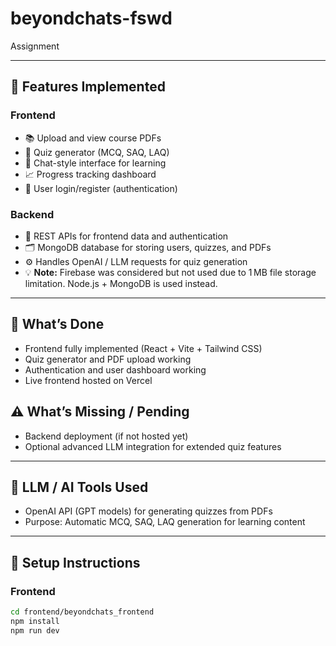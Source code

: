 # beyondchats-fswd
Assignment

---

## 🚀 Features Implemented

### Frontend
- 📚 Upload and view course PDFs  
- 🧠 Quiz generator (MCQ, SAQ, LAQ)  
- 💬 Chat-style interface for learning  
- 📈 Progress tracking dashboard  
- 🔐 User login/register (authentication)  

### Backend
- 🔗 REST APIs for frontend data and authentication  
- 🗂️ MongoDB database for storing users, quizzes, and PDFs  
- ⚙️ Handles OpenAI / LLM requests for quiz generation  
- 💡 **Note:** Firebase was considered but not used due to 1 MB file storage limitation. Node.js + MongoDB is used instead.

---

## 🧩 What’s Done
- Frontend fully implemented (React + Vite + Tailwind CSS)  
- Quiz generator and PDF upload working  
- Authentication and user dashboard working  
- Live frontend hosted on Vercel

## ⚠️ What’s Missing / Pending
- Backend deployment (if not hosted yet)  
- Optional advanced LLM integration for extended quiz features  

---

## 🧰 LLM / AI Tools Used
- OpenAI API (GPT models) for generating quizzes from PDFs  
- Purpose: Automatic MCQ, SAQ, LAQ generation for learning content  

---

## 🧩 Setup Instructions

### Frontend
```bash
cd frontend/beyondchats_frontend
npm install
npm run dev
